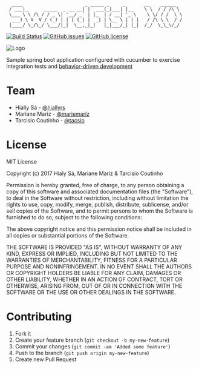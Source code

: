 ```
  ____                       _ _____ _     _       __    ______
 / ___|_      _____  _ __ __| |  ___(_)___| |__    \ \  / / /\ \
 \___ \ \ /\ / / _ \| '__/ _` | |_  | / __| '_ \    \ \/ / /  \ \
  ___) \ V  V / (_) | | | (_| |  _| | \__ \ | | |   / /\ \ \  / /
 |____/ \_/\_/ \___/|_|  \__,_|_|   |_|___/_| |_|  /_/  \_\_\/_/

```
[![Build Status][Status]](https://travis-ci.org/tacsio/swordfish)
[![GitHub issues][Issues]](https://github.com/tacsio/swordfish/issues)
[![GitHub license][License]](https://github.com/tacsio/swordfish/blob/master/LICENSE)

![Logo][Logo]

Sample spring boot application configured with cucumber to exercise integration tests
and [behavior-driven development][bdd]

Team
=========
- Hially Sá - [@hiallyrs](https://github.com/hiallyrs)
- Mariane Mariz - [@mariemariz](https://github.com/mariemariz)
- Tarcisio Coutinho - [@tacsio](https://github.com/tacsio)


License
=========
MIT License

Copyright (c) 2017 Hialy Sá, Mariane Mariz & Tarcisio Coutinho

Permission is hereby granted, free of charge, to any person obtaining a copy
of this software and associated documentation files (the "Software"), to deal
in the Software without restriction, including without limitation the rights
to use, copy, modify, merge, publish, distribute, sublicense, and/or sell
copies of the Software, and to permit persons to whom the Software is
furnished to do so, subject to the following conditions:

The above copyright notice and this permission notice shall be included in all
copies or substantial portions of the Software.

THE SOFTWARE IS PROVIDED "AS IS", WITHOUT WARRANTY OF ANY KIND, EXPRESS OR
IMPLIED, INCLUDING BUT NOT LIMITED TO THE WARRANTIES OF MERCHANTABILITY,
FITNESS FOR A PARTICULAR PURPOSE AND NONINFRINGEMENT. IN NO EVENT SHALL THE
AUTHORS OR COPYRIGHT HOLDERS BE LIABLE FOR ANY CLAIM, DAMAGES OR OTHER
LIABILITY, WHETHER IN AN ACTION OF CONTRACT, TORT OR OTHERWISE, ARISING FROM,
OUT OF OR IN CONNECTION WITH THE SOFTWARE OR THE USE OR OTHER DEALINGS IN THE
SOFTWARE.


Contributing
============

1. Fork it
2. Create your feature branch (`git checkout -b my-new-feature`)
3. Commit your changes (`git commit -am 'Added some feature'`)
4. Push to the branch (`git push origin my-new-feature`)
5. Create new Pull Request



[Logo]: http://elnur.pro/images/bdd-cycle-around-tdd-cycles.png
[License]: https://img.shields.io/github/license/tacsio/swordfish.svg
[Issues]: https://img.shields.io/github/issues/tacsio/swordfish.svg
[Status]: https://travis-ci.org/tacsio/swordfish.svg?branch=master

[bdd]: https://en.wikipedia.org/wiki/Behavior-driven_development
